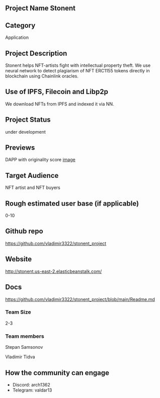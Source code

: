 ## Project Name Stonent

## Category 
Application

## Project Description
Stonent helps NFT-artists fight with intellectual property theft. We use neural network to detect plagiarism of NFT ERC1155 tokens directly in blockchain using Chainlink oracles.

## Use of IPFS, Filecoin and Libp2p
We download NFTs from IPFS and indexed it via NN.

## Project Status
under development

## Previews
DAPP with originality score [image](https://user-images.githubusercontent.com/31879791/117173733-bdddc880-add5-11eb-9eb3-b74e9ba6db98.png)


## Target Audience
NFT artist and NFT buyers 

## Rough estimated user base (if applicable)
0-10

## Github repo
https://github.com/vladimir3322/stonent_project

## Website
http://stonent.us-east-2.elasticbeanstalk.com/

## Docs
https://github.com/vladimir3322/stonent_project/blob/main/Readme.md

### Team Size  
2-3

### Team members  
Stepan Samsonov

Vladimir Tidva

## How the community can engage
* Discord:  arch1362
* Telegram:  valdar13

